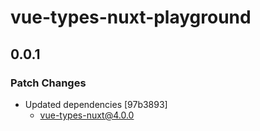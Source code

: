 # vue-types-nuxt-playground

## 0.0.1

### Patch Changes

- Updated dependencies [97b3893]
  - vue-types-nuxt@4.0.0
